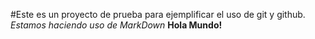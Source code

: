#Este es un proyecto de prueba para ejemplificar el uso de git y github.  *Estamos haciendo uso de MarkDown*
**Hola Mundo!**
